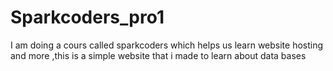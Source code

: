 # Sparkcoders_pro1
I am doing a cours called sparkcoders which helps us learn website hosting and more ,this is a simple website that i made to learn about data bases
